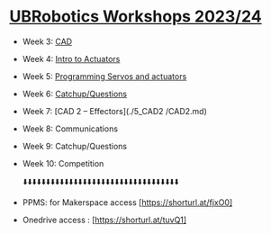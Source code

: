 # [UBRobotics Workshops 2023/24](https://ubroboticsworkshop.github.io/WorkShops/)

- Week 3: [CAD](1_cad/README.md)
- Week 4: [Intro to Actuators](2_actuators/README.md)
- Week 5: [Programming Servos and actuators](./3_programming/index.md)
- Week 6: [Catchup/Questions](4_questions/index.md)
- Week 7: [CAD 2 – Effectors](./5_CAD2 /CAD2.md)
- Week 8: Communications
- Week 9: Catchup/Questions
- Week 10: Competition

  ⬇️⬇️⬇️⬇️⬇️⬇️⬇️⬇️⬇️⬇️⬇️⬇️⬇️⬇️⬇️⬇️⬇️⬇️⬇️⬇️⬇️⬇️⬇️⬇️⬇️⬇️⬇️⬇️⬇️⬇️⬇️⬇️⬇️⬇️

- PPMS: for Makerspace access [https://shorturl.at/fjxO0]
- Onedrive access : [https://shorturl.at/tuvQ1]
